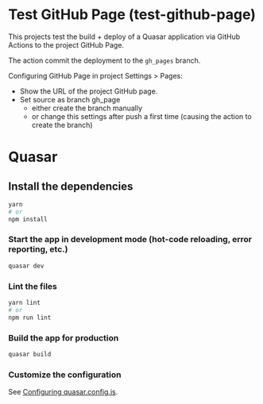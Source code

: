 # Test GitHub Page (test-github-page)

This projects test the build + deploy of a Quasar application via GitHub Actions to the project GitHub Page.

The action commit the deployment to the `gh_pages` branch.

Configuring GitHub Page in project Settings > Pages:
- Show the URL of the project GitHub page.
- Set source as branch gh_page 
  - either create the branch manually 
  - or change this settings after push a first time (causing the action to create the branch)

# Quasar

## Install the dependencies
```bash
yarn
# or
npm install
```

### Start the app in development mode (hot-code reloading, error reporting, etc.)
```bash
quasar dev
```


### Lint the files
```bash
yarn lint
# or
npm run lint
```



### Build the app for production
```bash
quasar build
```

### Customize the configuration
See [Configuring quasar.config.js](https://v2.quasar.dev/quasar-cli-webpack/quasar-config-js). 
